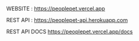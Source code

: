 WEBSITE : https://peoplepet.vercel.app

REST API : https://peoplepet-api.herokuapp.com

REST API DOCS https://peoplepet.vercel.app/docs
